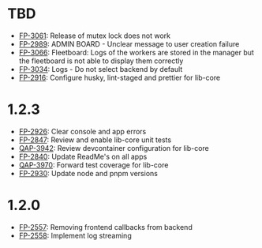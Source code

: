 # TBD

- [FP-3061](https://movai.atlassian.net/browse/FP-3061): Release of mutex lock does not work
- [FP-2989](https://movai.atlassian.net/browse/FP-2989): ADMIN BOARD - Unclear message to user creation failure
- [FP-3066](https://movai.atlassian.net/browse/FP-3066): Fleetboard: Logs of the workers are stored in the manager but the fleetboard is not able to display them correctly
- [FP-3034](https://movai.atlassian.net/browse/FP-3034): Logs - Do not select backend by default
- [FP-2916](https://movai.atlassian.net/browse/FP-2916): Configure husky, lint-staged and prettier for lib-core

# 1.2.3

- [FP-2926](https://movai.atlassian.net/browse/FP-2926): Clear console and app errors
- [FP-2847](https://movai.atlassian.net/browse/FP-2847): Review and enable lib-core unit tests
- [QAP-3942](https://movai.atlassian.net/browse/QAP-3942): Review devcontainer configuration for lib-core
- [FP-2840](https://movai.atlassian.net/browse/FP-2840): Update ReadMe's on all apps
- [QAP-3970](https://movai.atlassian.net/browse/QAP-3970): Forward test coverage for lib-core
- [FP-2930](https://movai.atlassian.net/browse/FP-2930): Update node and pnpm versions

# 1.2.0

- [FP-2557](https://movai.atlassian.net/browse/FP-2557): Removing frontend callbacks from backend
- [FP-2558](https://movai.atlassian.net/browse/FP-2558): Implement log streaming
